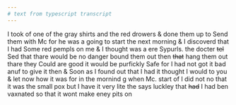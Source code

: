 ```yaml
---
# text from typescript transcript
---
```

I took of one of the gray shirts and the red drowers & done them up to Send them with Mc for he was a going to start the next morning & I discoverd that I had Some red pempls on me & I thought was a ere Sypurls. the docter ~~tel~~ Sed that thare would be no danger bound them out then ~~that~~ hang them out thare they Could are good it would be purfickly Safe for I had not got it bad anuf to give it then & Soon as I found out that I had it thought I would to you & let now how it was for in the mornind g when Mc. start of I did not no that it was the small pox but I have it very lite the says luckley that ~~had~~ I had ben vaxnated so that it wont make eney pits on
